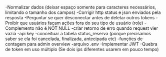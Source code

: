 -Normalizar dados (deixar espaço somente para caracteres necessários, limitando o tamanho dos campos)
-Corrigir http status e json enviados pela resposta
-Perguntar se quer desconectar antes de deletar outros tokens
-Proibir que usuários façam ações fora do seu tipo de usuário (role)
-Complemento não é NOT NULL
-criar retorno de erro quando request vier vazia
-api key
-conceituar a tabela status_reserva (porque precisamos saber se ela foi cancelada, finalizada, antecipada etc)
-funções de contagem para admin overview
-arquivo .env 
-Implementar JWT
-Quebra de token em uso múltiplo (Se dois ips diferentes usarem em pouco tempo)